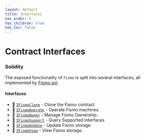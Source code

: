 ```yaml
---
layout: default
title: Interfaces
nav_order: 5
has_children: true
has_toc: false
---
```

# Contract Interfaces
### Solidity

The exposed functionality of `Fismo` is split into several interfaces, all implemented by [Fismo.sol](https://github.com/cliffhall/Fismo/blob/main/contracts/Fismo.sol): 

#### Interfaces
* 🔬 [`IFismoClone`](IFismoClone.md) - Clone the Fismo contract.
* 🔬 [`IFismoOperate`](IFismoOperate.md) - Operate Fismo machines.
* 🔬 [`IFismoOwner`](IFismoOwner.md) - Manage Fismo Ownership.
* 🔬 [`IFismoSupport`](IFismoSupport.md) - Query Supported Interfaces
* 🔬 [`IFismoUpdate`](IFismoUpdate.md) - Update Fismo storage.
* 🔬 [`IFismoView`](IFismoView.md) - View Fismo storage.